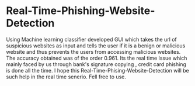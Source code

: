 # Real-Time-Phishing-Website-Detection
Using Machine learning classifier developed GUI which takes the url of suspicious websites as input and tells the user if it is a benign or malicious website and thus prevents the users from accessing malicious websites.
The accuracy obtained was of the order 0.961.
Its the real time Issue which mainly faced by us through bank's signature copying , credit card phishing is done all the time. I hope this  Real-Time-Phising-Website-Detection will be such help in the real time senerio. Fell free to use.
